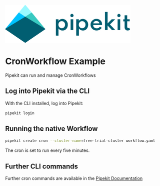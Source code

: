 [![Pipekit Logo](../../assets/images/pipekit-logo.png)](https://pipekit.io)

# CronWorkflow Example

Pipekit can run and manage CronWorkflows

## Log into Pipekit via the CLI
With the CLI installed, log into Pipekit:
```bash
pipekit login
```

## Running the native Workflow
```bash
pipekit create cron --cluster-name=free-trial-cluster workflow.yaml
```

The cron is set to run every five minutes.

## Further CLI commands
Further cron commands are available in the [Pipekit Documentation](https://docs.pipekit.io/cli/cron-workflows)
